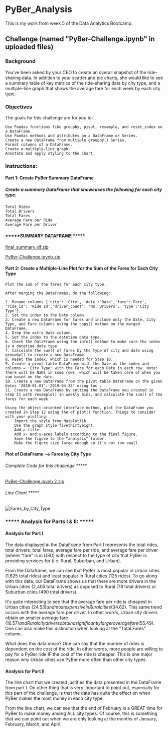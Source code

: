 # PyBer_Analysis
This is my work from week 5 of the Data Analytics Bootcamp.

## Challenge (named "PyBer-Challenge.ipynb" in uploaded files)

### Background
You’ve been asked by your CEO to create an overall snapshot of the ride-sharing data. In addition to your scatter and pie charts, she would like to see a summary table of key metrics of the ride-sharing data by city type, and a multiple-line graph that shows the average fare for each week by each city type.

### Objectives
The goals for this challenge are for you to:

    Use Pandas functions like groupby, pivot, resample, and reset_index on a DataFrame.
    Use Pandas methods and attributes on a DataFrame or Series.
    Create a new DataFrame from multiple groupby() Series.
    Format columns of a DataFrame.
    Create a multiple-line graph.
    Annotate and apply styling to the chart.

### Instructions:

#### Part 1: Create PyBer Summary DataFrame

##### Create a summary DataFrame that showcases the following for each city type:

    Total Rides
    Total Drivers
    Total Fares
    Average Fare per Ride
    Average Fare per Driver
#### *****SUMMARY DATAFRAME *****

[final_summary_df.zip](https://github.com/efuen0077/PyBer_Analysis/files/4463976/final_summary_df.zip)

[PyBer-Challenge.ipynb.zip](https://github.com/efuen0077/PyBer_Analysis/files/4463977/PyBer-Challenge.ipynb.zip)

#### Part 2: Create a Multiple-Line Plot for the Sum of the Fares for Each City Type
    Plot the sum of the fares for each city type.
    
    After merging the DataFrames, do the following:

    1. Rename columns {'city': 'City', 'date':'Date','fare':'Fare', 'ride_id': 'Ride Id','driver_count': 'No. Drivers', 'type':'City Type'}.
    2. Set the index to the Date column.
    3. Create a new DataFrame for fares and include only the Date, City Type, and Fare columns using the copy() method on the merged DataFrame.
    4. Drop the extra Date column.
    5. Set the index to the datetime data type.
    6. Check the DataFrame using the info() method to make sure the index is a datetime data type.
    7. Calculate the sum() of fares by the type of city and date using groupby() to create a new DataFrame.
    8. Reset the index, which is needed for Step 10.
    9. Create a pivot table DataFrame with the Date as the index and columns = 'City Type' with the Fare for each Date in each row. Note: There will be NaNs in some rows, which will be taken care of when you sum based on the date.
    10. Create a new DataFrame from the pivot table DataFrame on the given dates '2019-01-01':'2019-04-28' using loc .
    11. Create a new DataFrame by setting the DataFrame you created in Step 11 with resample() in weekly bins, and calculate the sum() of the fares for each week.
    
    Using the object-oriented interface method, plot the DataFrame you created in Step 12 using the df.plot() function. Things to consider with your plotting:
        Import the style from Matplotlib.
        Use the graph style fivethirtyeight.
        Add a title.
        Add x- and y-axes labels according to the final figure.
        Save the figure to the “analysis” folder.
        Make the figure size large enough so it’s not too small.
#### Plot of DataFrame --> Fares by City Type

######  Complete Code for this challenge *****
[PyBer-Challenge.ipynb 2.zip](https://github.com/efuen0077/PyBer_Analysis/files/4467837/PyBer-Challenge.ipynb.2.zip)

###### Line Chart *****
![Fares_by_City_Type](https://user-images.githubusercontent.com/62089134/79089252-58b2c300-7cfa-11ea-87a7-7ff90824903d.png)

### ***** Analysis for Parts I & II: *****
#### Analysis for Part I
The data displayed in the DataFrame from Part I represents the total rides, total drivers, total fares, average fare per ride, and average fare per driver (where "fare" is in USD) with respect to the type of city that PyBer is providing services for (i.e. Rural, Suburban, and Urban).

From the Dataframe, we can see that PyBer is most popular in Urban cities (1,625 total rides) and least popular in Rural cities (125 rides). To go along with this data, our DataFrame shows us that there are more drivers in the Urban cities (2,405 total drivers) as opposed to Rural (78 total drivers) or Suburban cities (490 total drivers).

It's quite interesting to see that the average fare per ride is cheapest in Urban cities ($24.53) and most expensive in Rural cities ($34.62). This same trend occurs with the average fare per driver. In other words, Urban city drivers obtain an smaller average fare ($16.57) and Rural city drivers obtain a significantly larger average fare ($55.49). One can also make this distinction when looking at the "Total Fares" column.

What does this data mean? One can say that the number of rides is dependent on the cost of the ride. In other words, more people are willing to pay for a PyBer ride IF the cost of the ride is cheaper. This is one major reason why Urban cities use PyBer more often than other city types.

#### Analysis for Part II
The line chart that we created justifies the data presented in the DataFrame from part I. On other thing that is very important to point out, especially for this part of the challenge, is that the date has quite the effect on when PyBer makes the most money in each city type.

From the line chart, we can see that the end of February is a GREAT time for PyBer to make money among ALL city types. Of course, this is something that we can point out when we are only looking at the months of January, February, March, and April.


